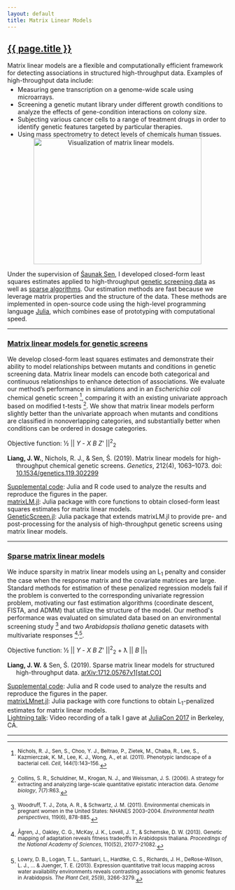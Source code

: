 ```yaml
---
layout: default
title: Matrix Linear Models
---
```


<h2><a href="{{ page.url }}" style="color:inherit">{{ page.title }}</a></h2>

Matrix linear models are a flexible and computationally efficient framework for detecting associations in structured high-throughput data. Examples of high-throughput data include: 
<ul style="margin-bottom:0; margin-top:-10px">
<li>Measuring gene transcription on a genome-wide scale using microarrays.</li>
<li>Screening a genetic mutant library under different growth conditions to analyze the effects of gene-condition interactions on colony size.</li>
<li>Subjecting various cancer cells to a range of treatment drugs in order to identify genetic features targeted by particular therapies.</li>
<li>Using mass spectrometry to detect levels of chemicals human tissues.</li>
</ul>

<center><img src="{{ site.url }}/media/mlm_diagram.png" width="384" height="288" title="Visualization of matrix linear models."/></center>

Under the supervision of [&#346;aunak Sen](http://senresearch.org), I developed closed-form least squares estimates applied to high-throughput <a href="#genetic">genetic screening data</a> as well as <a href="#sparse">sparse algorithms</a>. Our estimation methods are fast because we leverage matrix properties and the structure of the data. These methods are implemented in open-source code using the high-level programming language [Julia](https://julialang.org/), which combines ease of prototyping with computational speed. 

---

<h3><div id="genetic"><a href="#genetic" style="color:inherit">Matrix linear models for genetic screens</a></div></h3>

We develop closed-form least squares estimates and demonstrate their ability to model relationships between mutants and conditions in genetic screening data. Matrix linear models can encode both categorical and continuous relationships to enhance detection of associations. We evaluate our method’s performance in simulations and in an *Escherichia coli* chemical genetic screen [^fn4], comparing it with an existing univariate approach based on modified t-tests [^fn2]. We show that matrix linear models perform slightly better than the univariate approach when mutants and conditions are classified in nonoverlapping categories, and substantially better when conditions can be ordered in dosage categories. 

Objective function: &#189; || *Y* - *X B Z*' ||<sup>2</sup><sub>2</sub>

<p style="margin-left: 20px; text-indent: -20px;"><b>Liang, J. W.</b>, Nichols, R. J., & Sen, Ś. (2019). Matrix linear models for high-throughput chemical genetic screens. <i>Genetics</i>, 212(4), 1063–1073. doi: <a href="https://doi.org/10.1534/genetics.119.302299">10.1534/genetics.119.302299</a></p>

[Supplemental code](https://bitbucket.org/jwliang/mlm_gs_supplement/src/default/): Julia and R code used to analyze the results and reproduce the figures in the paper.  
[matrixLM.jl](https://github.com/janewliang/matrixLM.jl): Julia package with core functions to obtain closed-form least squares estimates for matrix linear models.  
[GeneticScreen.jl](https://github.com/janewliang/GeneticScreen.jl): Julia package that extends matrixLM.jl to provide pre- and post-processing for the analysis of high-throughput genetic screens using matrix linear models.  

---

<h3><div id="sparse"><a href="#sparse" style="color:inherit">Sparse matrix linear models</a></div></h3>

We induce sparsity in matrix linear models using an L<sub>1</sub> penalty and consider the case when the response matrix and the covariate matrices are large. Standard methods for estimation of these penalized regression models fail if the problem is converted to the corresponding univariate regression problem, motivating our fast estimation algorithms (coordinate descent, FISTA, and ADMM) that utilize the structure of the model. Our method's performance was evaluated on simulated data based on an environmental screening study [^fn5] and two <i>Arabidopsis thaliana</i> genetic datasets with multivariate responses [^fn1]<sup>,</sup>[^fn3]. 

Objective function: &#189; || *Y* - *X B Z*' ||<sup>2</sup><sub>2</sub> + &#411; || *B* ||<sub>1</sub>

<p style="margin-left: 20px; text-indent: -20px;"><b>Liang, J. W.</b> & Sen, Ś. (2019). Sparse matrix linear models for structured high-throughput data. <a href="https://arxiv.org/abs/1712.05767">arXiv:1712.05767v1[stat.CO]</a></p>

[Supplemental code](https://bitbucket.org/jwliang/mlm_l1_supplement/src/default/): Julia and R code used to analyze the results and reproduce the figures in the paper.  
[matrixLMnet.jl](https://github.com/janewliang/matrixLMnet.jl): Julia package with core functions to obtain L<sub>1</sub>-penalized estimates for matrix linear models.  
[Lightning talk](https://www.youtube.com/watch?v=LbWMmxMiZFQ): Video recording of a talk I gave at [JuliaCon 2017](https://juliacon.org/2017/) in Berkeley, CA.  

---

[^fn1]: <sup>Ågren, J., Oakley, C. G., McKay, J. K., Lovell, J. T., & Schemske, D. W. (2013). Genetic mapping of adaptation reveals fitness tradeoffs in Arabidopsis thaliana. *Proceedings of the National Academy of Sciences*, 110(52), 21077-21082.</sup>

[^fn2]: <sup>Collins, S. R., Schuldiner, M., Krogan, N. J., and Weissman, J. S. (2006). A strategy for extracting and analyzing large-scale quantitative epistatic interaction data. *Genome biology*, 7(7):R63.</sup>

[^fn3]: <sup>Lowry, D. B., Logan, T. L., Santuari, L., Hardtke, C. S., Richards, J. H., DeRose-Wilson, L. J., ... & Juenger, T. E. (2013). Expression quantitative trait locus mapping across water availability environments reveals contrasting associations with genomic features in Arabidopsis. *The Plant Cell*, 25(9), 3266-3279.</sup>

[^fn4]: <sup>Nichols, R. J., Sen, S., Choo, Y. J., Beltrao, P., Zietek, M., Chaba, R., Lee, S., Kazmierczak, K. M., Lee, K. J., Wong, A., et al. (2011). Phenotypic landscape of a bacterial cell. *Cell*, 144(1):143–156.</sup>

[^fn5]: <sup>Woodruff, T. J., Zota, A. R., & Schwartz, J. M. (2011). Environmental chemicals in pregnant women in the United States: NHANES 2003–2004. *Environmental health perspectives*, 119(6), 878-885.</sup>